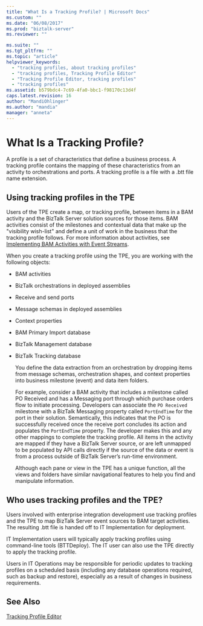 ```yaml
---
title: "What Is a Tracking Profile? | Microsoft Docs"
ms.custom: ""
ms.date: "06/08/2017"
ms.prod: "biztalk-server"
ms.reviewer: ""

ms.suite: ""
ms.tgt_pltfrm: ""
ms.topic: "article"
helpviewer_keywords: 
  - "tracking profiles, about tracking profiles"
  - "tracking profiles, Tracking Profile Editor"
  - "Tracking Profile Editor, tracking profiles"
  - "tracking profiles"
ms.assetid: b579bdc4-7c69-4fa0-bbc1-f98170c13d4f
caps.latest.revision: 16
author: "MandiOhlinger"
ms.author: "mandia"
manager: "anneta"
---
```

# What Is a Tracking Profile?
A profile is a set of characteristics that define a business process. A tracking profile contains the mapping of these characteristics from an activity to orchestrations and ports. A tracking profile is a file with a .btt file name extension.  
  
## Using tracking profiles in the TPE  
 Users of the TPE create a map, or tracking profile, between items in a BAM activity and the BizTalk Server solution sources for those items. BAM activities consist of the milestones and contextual data that make up the "visibility wish-list" and define a unit of work in the business that the tracking profile follows. For more information about activities, see [Implementing BAM Activities with Event Streams](../core/implementing-bam-activities-with-event-streams.md).  
  
 When you create a tracking profile using the TPE, you are working with the following objects:  
  
- BAM activities  
  
- BizTalk orchestrations in deployed assemblies  
  
- Receive and send ports  
  
- Message schemas in deployed assemblies  
  
- Context properties  
  
- BAM Primary Import database  
  
- BizTalk Management database  
  
- BizTalk Tracking database  
  
  You define the data extraction from an orchestration by dropping items from message schemas, orchestration shapes, and context properties into business milestone (event) and data item folders.  
  
  For example, consider a BAM activity that includes a milestone called PO Received and has a Messaging port through which purchase orders flow to initiate processing. Developers can associate the `PO Received` milestone with a BizTalk Messaging property called `PortEndTime` for the port in their solution. Semantically, this indicates that the PO is successfully received once the receive port concludes its action and populates the `PortEndTime` property. The developer makes this and any other mappings to complete the tracking profile. All items in the activity are mapped if they have a BizTalk Server source, or are left unmapped to be populated by API calls directly if the source of the data or event is from a process outside of BizTalk Server’s run-time environment.  
  
  Although each pane or view in the TPE has a unique function, all the views and folders have similar navigational features to help you find and manipulate information.  
  
## Who uses tracking profiles and the TPE?  
 Users involved with enterprise integration development use tracking profiles and the TPE to map BizTalk Server event sources to BAM target activities. The resulting .btt file is handed off to IT Implementation for deployment.  
  
 IT Implementation users will typically apply tracking profiles using command-line tools (BTTDeploy). The IT user can also use the TPE directly to apply the tracking profile.  
  
 Users in IT Operations may be responsible for periodic updates to tracking profiles on a scheduled basis (including any database operations required, such as backup and restore), especially as a result of changes in business requirements.  
  
## See Also  
 [Tracking Profile Editor](../core/tracking-profile-editor.md)
